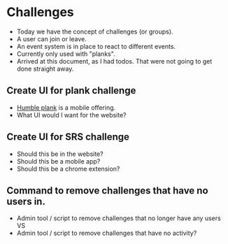 # Challenges
- Today we have the concept of challenges (or groups).
- A user can join or leave.
- An event system is in place to react to different events.
- Currently only used with "planks".
- Arrived at this document, as I had todos. That were not going to get done straight away.


## Create UI for plank challenge
- [Humble plank](https://github.com/freshteapot/the_humble_plank) is a mobile offering.
- What UI would I want for the website?

## Create UI for SRS challenge
- Should this be in the website?
- Should this be a mobile app?
- Should this be a chrome extension?

## Command to remove challenges that have no users in.
- Admin tool / script to remove challenges that no longer have any users
VS
- Admin tool / script to remove challenges that have no activity?

